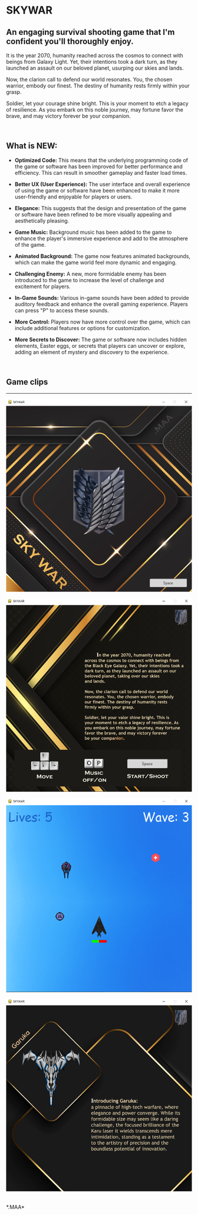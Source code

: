 # SKYWAR

## An engaging survival shooting game that I'm confident you'll thoroughly enjoy.

It is the year 2070, humanity reached across the cosmos to connect with beings from Galaxy Light. Yet, their intentions took a dark turn, as they launched an assault on our beloved planet, usurping our skies and lands.

Now, the clarion call to defend our world resonates. You, the chosen warrior, embody our finest. The destiny of humanity rests firmly within your grasp.

Soldier, let your courage shine bright. This is your moment to etch a legacy of resilience. As you embark on this noble journey, may fortune favor the brave, and may victory forever be your companion.

<br/>

## What is NEW:
- **Optimized Code:** This means that the underlying programming code of the game or software has been improved for better performance and efficiency. This can result in smoother gameplay and faster load times.

- **Better UX (User Experience):** The user interface and overall experience of using the game or software have been enhanced to make it more user-friendly and enjoyable for players or users.

- **Elegance:** This suggests that the design and presentation of the game or software have been refined to be more visually appealing and aesthetically pleasing.

- **Game Music:** Background music has been added to the game to enhance the player's immersive experience and add to the atmosphere of the game.

- **Animated Background:** The game now features animated backgrounds, which can make the game world feel more dynamic and engaging.

- **Challenging Enemy:** A new, more formidable enemy has been introduced to the game to increase the level of challenge and excitement for players.

- **In-Game Sounds:** Various in-game sounds have been added to provide auditory feedback and enhance the overall gaming experience. Players can press "P" to access these sounds.

- **More Control:** Players now have more control over the game, which can include additional features or options for customization.

- **More Secrets to Discover:** The game or software now includes hidden elements, Easter eggs, or secrets that players can uncover or explore, adding an element of mystery and discovery to the experience.

<br/>

## Game clips
---

![img](https://github.com/MA-Abahmane/SKYWAR/blob/SKYWAR-V3/images/main_V3.png)

![img](https://github.com/MA-Abahmane/SKYWAR/blob/SKYWAR-V3/images/mission_V3.png)

![img](https://github.com/MA-Abahmane/SKYWAR/blob/SKYWAR-V3/images/inGame_V3.png)

![img](https://github.com/MA-Abahmane/SKYWAR/blob/SKYWAR-V3/images/slides_V3.png)

<br/>
*.MAA*
